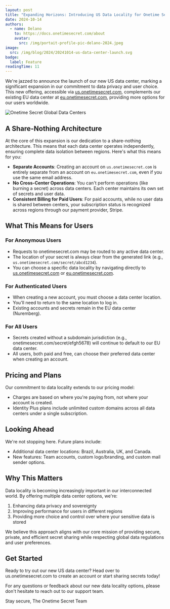 ```yaml
---
layout: post
title: "Expanding Horizons: Introducing US Data Locality for Onetime Secret"
date: 2024-10-14
authors:
  - name: Delano
    to: https://docs.onetimesecret.com/about
    avatar:
      src: /img/portait-profile-pic-delano-2024.jpeg
image:
  src: /img/blog/2024/20241014-us-data-center-launch.svg
badge:
  label: Feature
readingTime: 11
---
```


We're jazzed to announce the launch of our new US data center, marking a significant expansion in our commitment to data privacy and user choice. This new offering, accessible via [us.onetimesecret.com](https://us.onetimesecret.com/), complements our existing EU data center at [eu.onetimesecret.com](https://eu.onetimesecret.com/), providing more options for our users worldwide.

![Onetime Secret Global Data Centers](/img/blog/2024/20241014-us-data-center-launch.svg)

## A Share-Nothing Architecture

At the core of this expansion is our dedication to a share-nothing architecture. This means that each data center operates independently, ensuring complete data isolation between regions. Here's what this means for you:

- **Separate Accounts**: Creating an account on `us.onetimesecret.com` is entirely separate from an account on `eu.onetimesecret.com`, even if you use the same email address.
- **No Cross-Center Operations**: You can't perform operations (like burning a secret) across data centers. Each center maintains its own set of secrets and user data.
- **Consistent Billing for Paid Users**: For paid accounts, while no user data is shared between centers, your subscription status is recognized across regions through our payment provider, Stripe.

## What This Means for Users

### For Anonymous Users
- Requests to onetimesecret.com may be routed to any active data center.
- The location of your secret is always clear from the generated link (e.g., `us.onetimesecret.com/secret/abcd1234`).
- You can choose a specific data locality by navigating directly to [us.onetimesecret.com](https://us.onetimesecret.com/) or [eu.onetimesecret.com](https://eu.onetimesecret.com/).

### For Authenticated Users
- When creating a new account, you must choose a data center location.
- You'll need to return to the same location to log in.
- Existing accounts and secrets remain in the EU data center (Nuremberg).

### For All Users
- Secrets created without a subdomain jurisdiction (e.g., onetimesecret.com/secret/efgh5678) will continue to default to our EU data center.
- All users, both paid and free, can choose their preferred data center when creating an account.

## Pricing and Plans

Our commitment to data locality extends to our pricing model:

- Charges are based on where you're paying from, not where your account is created.
- Identity Plus plans include unlimited custom domains across all data centers under a single subscription.

## Looking Ahead

We're not stopping here. Future plans include:

- Additional data center locations: Brazil, Australia, UK, and Canada.
- New features: Team accounts, custom logo/branding, and custom mail sender options.

## Why This Matters

Data locality is becoming increasingly important in our interconnected world. By offering multiple data center options, we're:

1. Enhancing data privacy and sovereignty
2. Improving performance for users in different regions
3. Providing more choice and control over where your sensitive data is stored

We believe this approach aligns with our core mission of providing secure, private, and efficient secret sharing while respecting global data regulations and user preferences.

## Get Started

Ready to try out our new US data center? Head over to us.onetimesecret.com to create an account or start sharing secrets today!

For any questions or feedback about our new data locality options, please don't hesitate to reach out to our support team.

Stay secure,
The Onetime Secret Team
